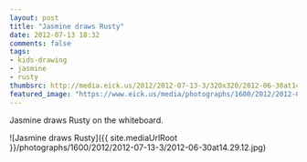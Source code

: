 ```yaml
---
layout: post
title: "Jasmine draws Rusty"
date: 2012-07-13 18:32
comments: false
tags: 
- kids-drawing
- jasmine
- rusty
thumbsrc: http://media.eick.us/2012/2012-07-13-3/320x320/2012-06-30at14.29.12.jpg
featured_image: "https://www.eick.us/media/photographs/1600/2012/2012-07-13-3/2012-06-30at14.29.12.jpg"
---
```

Jasmine draws Rusty on the whiteboard.

![Jasmine draws Rusty]({{ site.mediaUrlRoot }}/photographs/1600/2012/2012-07-13-3/2012-06-30at14.29.12.jpg)

